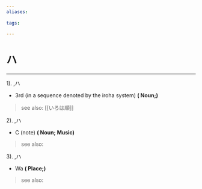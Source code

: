 ```yaml
---
aliases:
    
tags:
    
---
```


# ハ
---
1).
,ハ

- 3rd (in a sequence denoted by the iroha system)
**( Noun;)**
> see also:  [[いろは順]]
            
2).
,ハ

- C (note)
**( Noun; Music)**
> see also: 
            
3).
,ハ

- Wa
**( Place;)**
> see also: 
            